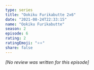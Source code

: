 ```yaml
---
type: series
title: "Ookiku Furikabutte 2x6"
date: "2021-08-24T22:33:15"
name: "Ookiku Furikabutte"
season: 2
episode: 6
rating: 2
ratingEmoji: "⭐️⭐️"
share: false
---
```


*[No review was written for this episode]*
